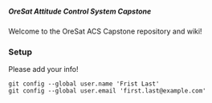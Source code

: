 ##### OreSat Attitude Control System Capstone

Welcome to the OreSat ACS Capstone repository and wiki!

### Setup

Please add your info!

```console
git config --global user.name 'Frist Last'
git config --global user.email 'first.last@example.com'
```
